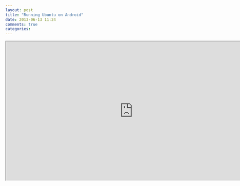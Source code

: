 ```yaml
---
layout: post
title: "Running Ubuntu on Android"
date: 2013-06-13 11:24
comments: true
categories: 
---
```

<html>
<body>

<iframe width="790" height="435"
src="http://www.youtube.com/embed/I0PNsnNe3E0/">
</iframe>

</body>
</html>

